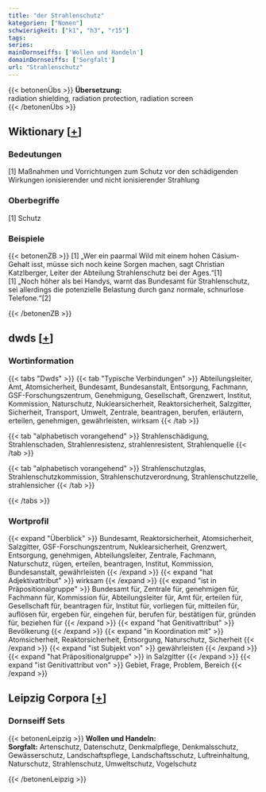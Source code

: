 ```yaml
---
title: "der Strahlenschutz"
kategorien: ["Nomen"]
schwierigkeit: ["k1", "h3", "r15"]
tags:
series:
mainDornseiffs: ['Wollen und Handeln']
domainDornseiffs: ['Sorgfalt']
url: "Strahlenschutz"
---
```


{{< betonenÜbs >}}
**Übersetzung:**  
radiation shielding, radiation protection, radiation screen  
{{< /betonenÜbs >}}

## Wiktionary [[+](https://de.wiktionary.org/wiki/Strahlenschutz)]

### Bedeutungen
[1] Maßnahmen und Vorrichtungen zum Schutz vor den schädigenden Wirkungen ionisierender und nicht ionisierender Strahlung  

### Oberbegriffe
[1] Schutz  

### Beispiele
{{< betonenZB >}}
[1] „Wer ein paarmal Wild mit einem hohen Cäsium-Gehalt isst, müsse sich noch keine Sorgen machen, sagt Christian Katzlberger, Leiter der Abteilung Strahlenschutz bei der Ages.“[1]  
[1] „Noch höher als bei Handys, warnt das Bundesamt für Strahlenschutz, sei allerdings die potenzielle Belastung durch ganz normale, schnurlose Telefone.“[2]  

{{< /betonenZB >}}


## dwds [[+](https://www.dwds.de/wb/Strahlenschutz)]

### Wortinformation
{{< tabs "Dwds" >}}
{{< tab "Typische Verbindungen" >}}
Abteilungsleiter, Amt, Atomsicherheit, Bundesamt, Bundesanstalt, Entsorgung, Fachmann, GSF-Forschungszentrum, Genehmigung, Gesellschaft, Grenzwert, Institut, Kommission, Naturschutz, Nuklearsicherheit, Reaktorsicherheit, Salzgitter, Sicherheit, Transport, Umwelt, Zentrale, beantragen, berufen, erläutern, erteilen, genehmigen, gewährleisten, wirksam
{{< /tab >}}

{{< tab "alphabetisch vorangehend" >}}
Strahlenschädigung, Strahlenschaden, Strahlenresistenz, strahlenresistent, Strahlenquelle
{{< /tab >}}

{{< tab "alphabetisch vorangehend" >}}
Strahlenschutzglas, Strahlenschutzkommission, Strahlenschutzverordnung, Strahlenschutzzelle, strahlensicher
{{< /tab >}}

{{< /tabs >}}

### Wortprofil
{{< expand "Überblick" >}} Bundesamt, Reaktorsicherheit, Atomsicherheit, Salzgitter, GSF-Forschungszentrum, Nuklearsicherheit, Grenzwert, Entsorgung, genehmigen, Abteilungsleiter, Zentrale, Fachmann, Naturschutz, rügen, erteilen, beantragen, Institut, Kommission, Bundesanstalt, gewährleisten {{< /expand >}}
{{< expand "hat Adjektivattribut" >}} wirksam {{< /expand >}}
{{< expand "ist in Präpositionalgruppe" >}} Bundesamt für, Zentrale für, genehmigen für, Fachmann für, Kommission für, Abteilungsleiter für, Amt für, erteilen für, Gesellschaft für, beantragen für, Institut für, vorliegen für, mitteilen für, auflösen für, ergeben für, eingehen für, berufen für, bestätigen für, gründen für, beziehen für {{< /expand >}}
{{< expand "hat Genitivattribut" >}} Bevölkerung {{< /expand >}}
{{< expand "in Koordination mit" >}} Atomsicherheit, Reaktorsicherheit, Entsorgung, Naturschutz, Sicherheit {{< /expand >}}
{{< expand "ist Subjekt von" >}} gewährleisten {{< /expand >}}
{{< expand "hat Präpositionalgruppe" >}} in Salzgitter {{< /expand >}}
{{< expand "ist Genitivattribut von" >}} Gebiet, Frage, Problem, Bereich {{< /expand >}}

## Leipzig Corpora [[+](https://corpora.uni-leipzig.de/en/res?word=Strahlenschutz&corpusId=deu_newscrawl-public_2018)]

### Dornseiff Sets
{{< betonenLeipzig >}}
**Wollen und Handeln:**  
**Sorgfalt:** Artenschutz, Datenschutz, Denkmalpflege, Denkmalsschutz, Gewässerschutz, Landschaftspflege, Landschaftsschutz, Luftreinhaltung, Naturschutz, Strahlenschutz, Umweltschutz, Vogelschutz  

{{< /betonenLeipzig >}}
